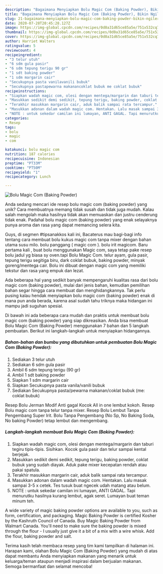 ```yaml
---
description: "Bagaimana Menyiapkan Bolu Magic Com (Baking Powder), Bikin Ngiler"
title: "Bagaimana Menyiapkan Bolu Magic Com (Baking Powder), Bikin Ngiler"
slug: 21-bagaimana-menyiapkan-bolu-magic-com-baking-powder-bikin-ngiler
date: 2020-07-28T20:45:28.127Z
image: https://img-global.cpcdn.com/recipes/0d0a31d65ce85a5e/751x532cq70/bolu-magic-com-baking-powder-foto-resep-utama.jpg
thumbnail: https://img-global.cpcdn.com/recipes/0d0a31d65ce85a5e/751x532cq70/bolu-magic-com-baking-powder-foto-resep-utama.jpg
cover: https://img-global.cpcdn.com/recipes/0d0a31d65ce85a5e/751x532cq70/bolu-magic-com-baking-powder-foto-resep-utama.jpg
author: Harriet Walters
ratingvalue: 5
reviewcount: 4
recipeingredient:
- "3 telur utuh"
- "6 sdm gula pasir"
- "6 sdm tepung terigu 90 gr"
- "1 sdt baking powder"
- "1 sdm margarin cair"
- "Secukupnya pasta vanilavanili bubuk"
- "Secukupnya pastapewarna makanancoklat bubuk me coklat bubuk"
recipeinstructions:
- "Siapkan wadah magic com, olesi dengan mentega/margarin dan taburi tegiru tipis-tipis. Sisihkan. Kocok gula pasir dan telur sampai kental berjejak."
- "Masukkan sedikit demi sedikit, tepung terigu, baking powder, coklat bubuk yang sudah diayak. Aduk pake mixer kecepatan rendah atau pakai spatula."
- "Terakhir masukkan margarin cair, aduk balik sampai rata tercampur."
- "Masukkan adonan dalam wadah magic com. Hentakan. Lalu masak sampai 3-5 x cetek. Tes tusuk buat ngecek udah matang atau belum."
- "NOTE : untuk sekedar camilan ini lumayan, ANTI GAGAL. Tapi menurutku hasilnya kurang lembut, agak seret. Lumayan buat teman minum teh."
categories:
- Resep
tags:
- bolu
- magic
- com

katakunci: bolu magic com 
nutrition: 187 calories
recipecuisine: Indonesian
preptime: "PT33M"
cooktime: "PT50M"
recipeyield: "1"
recipecategory: Lunch

---
```



![Bolu Magic Com (Baking Powder)](https://img-global.cpcdn.com/recipes/0d0a31d65ce85a5e/751x532cq70/bolu-magic-com-baking-powder-foto-resep-utama.jpg)

Anda sedang mencari ide resep bolu magic com (baking powder) yang unik? Cara membuatnya memang tidak susah dan tidak juga mudah. Kalau salah mengolah maka hasilnya tidak akan memuaskan dan justru cenderung tidak enak. Padahal bolu magic com (baking powder) yang enak selayaknya punya aroma dan rasa yang dapat memancing selera kita.

Guys, di segmen #tipsanakkos kali ini, Bacaterus mau bagi-bagi info tentang cara membuat bolu kukus magic com tanpa mixer dengan bahan utama susu milo. bolu panggang ( magic com ). bolu irit magicom. Baru pertama kali , buat bolu menggunakan Magic com, saya tetap pake resep bolu jadul yg biasa sy oven.tapi Bolu Magic Com. telur ayam, gula pasir, tepung terigu segitiga biru, dark coklat bubuk, baking powder, minyak goreng/mentega cair. Bolu ini dibuat dengan magic com yang memiliki tekstur dan rasa yang empuk dan lezat.

Ada beberapa hal yang sedikit banyak mempengaruhi kualitas rasa dari bolu magic com (baking powder), mulai dari jenis bahan, kemudian pemilihan bahan segar hingga cara membuat dan menghidangkannya. Tak perlu pusing kalau hendak menyiapkan bolu magic com (baking powder) enak di mana pun anda berada, karena asal sudah tahu triknya maka hidangan ini mampu jadi suguhan spesial.


Di bawah ini ada beberapa cara mudah dan praktis untuk membuat bolu magic com (baking powder) yang siap dikreasikan. Anda bisa membuat Bolu Magic Com (Baking Powder) menggunakan 7 bahan dan 5 langkah pembuatan. Berikut ini langkah-langkah untuk menyiapkan hidangannya.

<!--inarticleads1-->

##### Bahan-bahan dan bumbu yang dibutuhkan untuk pembuatan Bolu Magic Com (Baking Powder):

1. Sediakan 3 telur utuh
1. Sediakan 6 sdm gula pasir
1. Ambil 6 sdm tepung terigu (90 gr)
1. Ambil 1 sdt baking powder
1. Siapkan 1 sdm margarin cair
1. Siapkan Secukupnya pasta vanila/vanili bubuk
1. Sediakan Secukupnya pasta/pewarna makanan/coklat bubuk (me: coklat bubuk)


Resep Bolu Jerman Modif Anti gagal Kocok All in one lembut kokoh. Resep Bolu magic com tanpa telur tanpa mixer. Resep Bolu Lembut Tanpa Pengembang Super Irit. Bolu Tanpa Pengembang (No Sp, No Baking Soda, No baking Powder) tetap lembut dan mengembang. 

<!--inarticleads2-->

##### Langkah-langkah membuat Bolu Magic Com (Baking Powder):

1. Siapkan wadah magic com, olesi dengan mentega/margarin dan taburi tegiru tipis-tipis. Sisihkan. Kocok gula pasir dan telur sampai kental berjejak.
1. Masukkan sedikit demi sedikit, tepung terigu, baking powder, coklat bubuk yang sudah diayak. Aduk pake mixer kecepatan rendah atau pakai spatula.
1. Terakhir masukkan margarin cair, aduk balik sampai rata tercampur.
1. Masukkan adonan dalam wadah magic com. Hentakan. Lalu masak sampai 3-5 x cetek. Tes tusuk buat ngecek udah matang atau belum.
1. NOTE : untuk sekedar camilan ini lumayan, ANTI GAGAL. Tapi menurutku hasilnya kurang lembut, agak seret. Lumayan buat teman minum teh.


A wide variety of magic baking powder options are available to you, such as form, certification, and packaging. Magic Baking Powder is certified Kosher by the Kashruth Council of Canada. Buy Magic Baking Powder from Walmart Canada. You&#39;ll need to make sure the baking powder is mixed through the flour - I usually just give it a bit of a mix with a wire whisk. Add the flour, baking powder and salt. 

Terima kasih telah membaca resep yang tim kami tampilkan di halaman ini. Harapan kami, olahan Bolu Magic Com (Baking Powder) yang mudah di atas dapat membantu Anda menyiapkan makanan yang menarik untuk keluarga/teman ataupun menjadi inspirasi dalam berjualan makanan. Semoga bermanfaat dan selamat mencoba!
